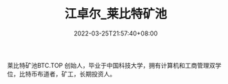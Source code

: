 ﻿---
weight: 
title: "江卓尔_莱比特矿池"
description: "莱比特矿池BTC.TOP创始人，毕业于中国科技大学，拥有计算机和工商管理双学位，比特币布道者，矿工，长期投资人"
date: 2022-03-25T21:57:40+08:00
lastmod: 2022-03-25T16:45:40+08:00
draft: false
authors: ["Metabd"]
featuredImage: "jiangzhuoer_laibitekuangchi.png"
link: ""
tags: ["微博","江卓尔_莱比特矿池"]
categories: ["navigation"]
navigation: ["微博"]
lightgallery: true
toc: true
pinned: false
recommend: false
recommend1: false
---
莱比特矿池BTC.TOP
创始人，毕业于中国科技大学，拥有计算机和工商管理双学位，比特币布道者，矿工，长期投资人。
